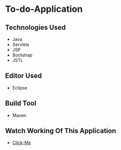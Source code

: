 # To-do-Application
## Technologies Used
- Java
- Servlets
- JSP
- Bootstrap
- JSTL

## Editor Used
- Eclipse

## Build Tool
- Maven

## Watch Working Of This Application
- [Click-Me](https://drive.google.com/file/d/12T2L-L6dndgsMeCMKfsV4nPbBFHNVQm1/view?usp=sharing)
